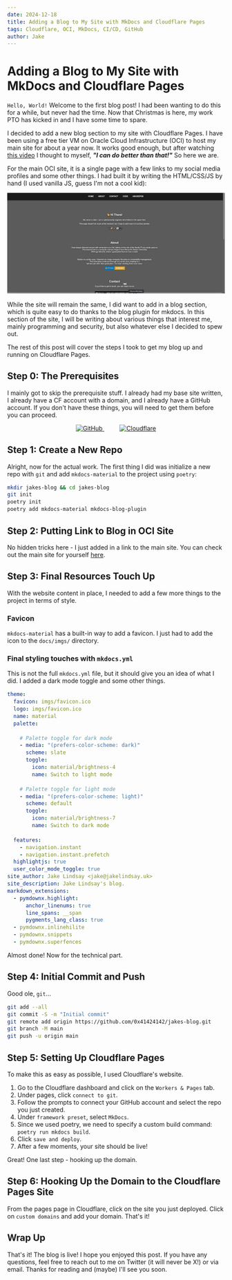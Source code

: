 ```yaml
---
date: 2024-12-18
title: Adding a Blog to My Site with MkDocs and Cloudflare Pages
tags: Cloudflare, OCI, MkDocs, CI/CD, GitHub
author: Jake
---
```


# Adding a Blog to My Site with MkDocs and Cloudflare Pages

`Hello, World!` Welcome to the first blog post! I had been wanting to do this for a while, but never had the time. Now that Christmas is here, my work PTO has kicked in and I have some time to spare. 

I decided to add a new blog section to my site with Cloudflare Pages. I have been using a free tier VM on Oracle Cloud Infrastructure (OCI) to host my main site for about a year now. It works good enough, but after watching <a href="https://youtu.be/dnE7c0ELEH8?si=ei3tgYPNYIdRJx0h" target="_blank">this video</a> I thought to myself, **_"I can do better than that!"_** So here we are.

For the main OCI site, it is a single page with a few links to my social media profiles and some other things. I had built it by writing the HTML/CSS/JS by hand (I used vanilla JS, guess I'm not a cool kid):

<div align="center">
    <a href="">
        <img src="https://raw.githubusercontent.com/0x41424142/jakes-blog/main/docs/imgs/old-oci-landing-page.png" alt="OCI Site">
    </a>
</div>


While the site will remain the same, I did want to add in a blog section, which is quite easy to do thanks to the blog plugin for mkdocs. In this section of the site, I will be writing about various things that interest me, mainly programming and security, but also whatever else I decided to spew out.

The rest of this post will cover the steps I took to get my blog up and running on Cloudflare Pages.

## Step 0: The Prerequisites

I mainly got to skip the prerequisite stuff. I already had my base site written, I already have a CF account with a domain, and I already have a GitHub account. If you don't have these things, you will need to get them before you can proceed.

<div align="center">

<a href="https://github.com">
  <img src="https://img.shields.io/badge/Github-black?style=for-the-badge&logo=github" alt="GitHub">
</a>
&nbsp;&nbsp;&nbsp;&nbsp;&nbsp;&nbsp;&nbsp;&nbsp; 
<a href="https://cloudflare.com">
  <img src="https://img.shields.io/badge/Cloudflare-orange?style=for-the-badge&logo=cloudflare&logoColor=black" alt="Cloudflare">
</a>

</div>

## Step 1: Create a New Repo

Alright, now for the actual work. The first thing I did was initialize a new repo with `git` and add `mkdocs-material` to the project using `poetry`:

```bash
mkdir jakes-blog && cd jakes-blog
git init
poetry init
poetry add mkdocs-material mkdocs-blog-plugin
```

## Step 2: Putting Link to Blog in OCI Site

No hidden tricks here - I just added in a link to the main site. You can check out the main site for yourself [here](https://www.jakelindsay.uk).

## Step 3: Final Resources Touch Up

With the website content in place, I needed to add a few more things to the project in terms of style.

### Favicon

`mkdocs-material` has a built-in way to add a favicon. I just had to add the icon to the `docs/imgs/` directory.

### Final styling touches with `mkdocs.yml`

This is not the full `mkdocs.yml` file, but it should give you an idea of what I did. I added a dark mode toggle and some other things.

```yaml
theme: 
  favicon: imgs/favicon.ico
  logo: imgs/favicon.ico
  name: material
  palette:

    # Palette toggle for dark mode
    - media: "(prefers-color-scheme: dark)"
      scheme: slate
      toggle:
        icon: material/brightness-4
        name: Switch to light mode

    # Palette toggle for light mode
    - media: "(prefers-color-scheme: light)"
      scheme: default
      toggle:
        icon: material/brightness-7
        name: Switch to dark mode

  features:
    - navigation.instant
    - navigation.instant.prefetch
  highlightjs: true
  user_color_mode_toggle: true
site_author: Jake Lindsay <jake@jakelindsay.uk>
site_description: Jake Lindsay's blog.
markdown_extensions:
  - pymdownx.highlight:
      anchor_linenums: true
      line_spans: __span
      pygments_lang_class: true
  - pymdownx.inlinehilite
  - pymdownx.snippets
  - pymdownx.superfences
```

Almost done! Now for the technical part.

## Step 4: Initial Commit and Push

Good ole, `git`... 

```bash
git add --all
git commit -S -m "Initial commit"
git remote add origin https://github.com/0x41424142/jakes-blog.git
git branch -M main
git push -u origin main
```

## Step 5: Setting Up Cloudflare Pages

To make this as easy as possible, I used Cloudflare's website.

1. Go to the Cloudflare dashboard and click on the `Workers & Pages` tab.
2. Under pages, click `connect to git`.
3. Follow the prompts to connect your GitHub account and select the repo you just created.
4. Under `framework preset`, select `MkDocs`.
5. Since we used poetry, we need to specify a custom build command: `poetry run mkdocs build`.
6. Click `save and deploy`.
7. After a few moments, your site should be live!

Great! One last step - hooking up the domain.

## Step 6: Hooking Up the Domain to the Cloudflare Pages Site

From the pages page in Cloudflare, click on the site you just deployed. Click on `custom domains` and add your domain. That's it!

## Wrap Up

That's it! The blog is live! I hope you enjoyed this post. If you have any questions, feel free to reach out to me on Twitter (it will never be X!) or via email. Thanks for reading and (maybe) I'll see you soon.
